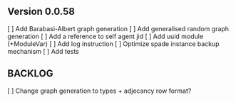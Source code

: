 ## Version 0.0.58

[ ] Add Barabasi-Albert graph generation
[ ] Add generalised random graph generation
[ ] Add a reference to self agent jid
[ ] Add uuid module (+ModuleVar)
[ ] Add log instruction
[ ] Optimize spade instance backup mechanism
[ ] Add tests

## BACKLOG
[ ] Change graph generation to types + adjecancy row format?
